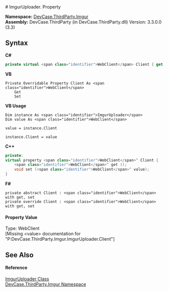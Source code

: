 ﻿<document xmlns:msxsl="urn:schemas-microsoft-com:xslt" xmlns:ddue="http://ddue.schemas.microsoft.com/authoring/2003/5" xmlns:xlink="http://www.w3.org/1999/xlink">
<file name="P_DevCase_ThirdParty_Imgur_ImgurUploader_Client" />
# ImgurUploader. Property <span id="PageHeader"> </span>
 

**Namespace:** <a href="N_DevCase_ThirdParty_Imgur">DevCase.ThirdParty.Imgur</a><br />**Assembly:** DevCase.ThirdParty (in DevCase.ThirdParty.dll) Version: 3.3.0.0 (3.3)

## Syntax

**C#**<br />
``` C#
private virtual <span class="identifier">WebClient</span> Client { get; set; }
```

**VB**<br />
``` VB
Private Overridable Property Client As <span class="identifier">WebClient</span>
	Get
	Set
```

**VB Usage**<br />
``` VB Usage
Dim instance As <span class="identifier">ImgurUploader</span>
Dim value As <span class="identifier">WebClient</span>

value = instance.Client

instance.Client = value
```

**C++**<br />
``` C++
private:
virtual property <span class="identifier">WebClient</span>^ Client {
	<span class="identifier">WebClient</span>^ get ();
	void set (<span class="identifier">WebClient</span>^ value);
}
```

**F#**<br />
``` F#
private abstract Client : <span class="identifier">WebClient</span> with get, set
private override Client : <span class="identifier">WebClient</span> with get, set
```


#### Property Value
Type: <span class="nolink">WebClient</span><br />\[Missing &lt;value&gt; documentation for "P:DevCase.ThirdParty.Imgur.ImgurUploader.Client"\]

## See Also<span id="seeAlsoSection"> </span>


#### Reference
<a href="T_DevCase_ThirdParty_Imgur_ImgurUploader">ImgurUploader Class</a><br /><a href="N_DevCase_ThirdParty_Imgur">DevCase.ThirdParty.Imgur Namespace</a><br /></document>